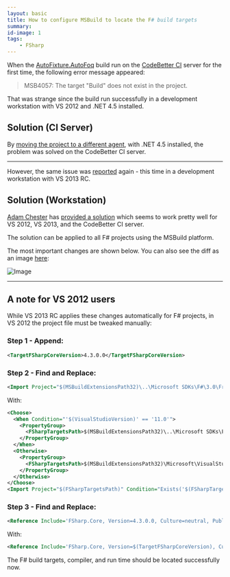```yaml
---
layout: basic
title: How to configure MSBuild to locate the F# build targets
summary:
id-image: 1
tags:
    - FSharp
---
```


When the [AutoFixture.AutoFoq](http://nuget.org/packages/AutoFixture.AutoFoq) build run on the [CodeBetter CI](http://teamcity.codebetter.com/) server for the first time, the following error message appeared:

>MSB4057: The target "Build" does not exist in the project.

That was strange since the build run successfully in a development workstation with VS 2012 and .NET 4.5 installed.

## Solution (CI Server)

By [moving the project to a different agent](https://twitter.com/codebetterCI/status/379618879846100992), with .NET 4.5 installed, the problem was solved on the CodeBetter CI server.

-----

However, the same issue was [reported](https://github.com/AutoFixture/AutoFixture/issues/177) again - this time in a development workstation with VS 2013 RC.

## Solution (Workstation)

[Adam Chester](https://twitter.com/adamchester) has [provided a solution](https://github.com/AutoFixture/AutoFixture/pull/178) which seems to work pretty well for VS 2012, VS 2013, and the CodeBetter CI server.

<p class="message">The solution can be applied to all F# projects using the MSBuild platform.</p>

The most important changes are shown below. You can also see the diff as an image [here](http://nikosbaxevanis.com/images/articles/articles/2013-10-04-how-to-configure-msbuild-to-locate-the-fsharp-build-targets.png):

![Image](http://nikosbaxevanis.com/images/articles/2013-10-04-how-to-configure-msbuild-to-locate-the-fsharp-build-targets.png)

-----

## A note for VS 2012 users

While VS 2013 RC applies these changes automatically for F# projects, in VS 2012 the project file must be tweaked manually:

### Step 1 - Append:

``` xml
<TargetFSharpCoreVersion>4.3.0.0</TargetFSharpCoreVersion>
```

### Step 2 - Find and Replace:

``` xml
<Import Project="$(MSBuildExtensionsPath32)\..\Microsoft SDKs\F#\3.0\Framework\v4.0\Microsoft.FSharp.Targets" Condition=" Exists('$(MSBuildExtensionsPath32)\..\Microsoft SDKs\F#\3.0\Framework\v4.0\Microsoft.FSharp.Targets')" />
```

With:

``` xml
<Choose>
  <When Condition="'$(VisualStudioVersion)' == '11.0'">
    <PropertyGroup>
      <FSharpTargetsPath>$(MSBuildExtensionsPath32)\..\Microsoft SDKs\F#\3.0\Framework\v4.0\Microsoft.FSharp.Targets</FSharpTargetsPath>
    </PropertyGroup>
  </When>
  <Otherwise>
    <PropertyGroup>
      <FSharpTargetsPath>$(MSBuildExtensionsPath32)\Microsoft\VisualStudio\v$(VisualStudioVersion)\FSharp\Microsoft.FSharp.Targets</FSharpTargetsPath>
    </PropertyGroup>
  </Otherwise>
</Choose>
<Import Project="$(FSharpTargetsPath)" Condition="Exists('$(FSharpTargetsPath)')" />
```

### Step 3 - Find and Replace:

``` xml
<Reference Include='FSharp.Core, Version=4.3.0.0, Culture=neutral, PublicKeyToken=b03f5f7f11d50a3a'>
```

With:

``` xml
<Reference Include='FSharp.Core, Version=$(TargetFSharpCoreVersion), Culture=neutral, PublicKeyToken=b03f5f7f11d50a3a'>
```

The F# build targets, compiler, and run time should be located successfully now.
